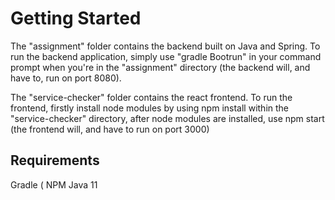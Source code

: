 # Getting Started

The "assignment" folder contains the backend built on Java and Spring.
To run the backend application, simply use "gradle Bootrun" in your command prompt when you're in the "assignment" directory (the backend will, and have to, run on port 8080).

The "service-checker" folder contains the react frontend.
To run the frontend, firstly install node modules by using npm install within the "service-checker" directory, after node modules are installed, use npm start (the frontend will, and have to run on port 3000)

## Requirements

Gradle (
NPM
Java 11
